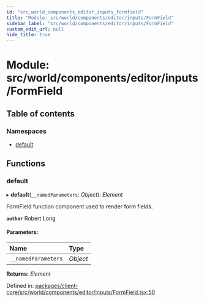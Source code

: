 ```yaml
---
id: "src_world_components_editor_inputs_formfield"
title: "Module: src/world/components/editor/inputs/FormField"
sidebar_label: "src/world/components/editor/inputs/FormField"
custom_edit_url: null
hide_title: true
---
```


# Module: src/world/components/editor/inputs/FormField

## Table of contents

### Namespaces

- [default](src_world_components_editor_inputs_formfield.default.md)

## Functions

### default

▸ **default**(`__namedParameters`: *Object*): *Element*

FormField function component used to render form fields.

**`author`** Robert Long

#### Parameters:

Name | Type |
:------ | :------ |
`__namedParameters` | *Object* |

**Returns:** *Element*

Defined in: [packages/client-core/src/world/components/editor/inputs/FormField.tsx:50](https://github.com/xr3ngine/xr3ngine/blob/716a06460/packages/client-core/src/world/components/editor/inputs/FormField.tsx#L50)
